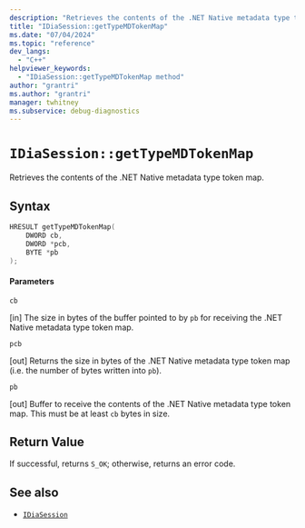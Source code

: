 ```yaml
---
description: "Retrieves the contents of the .NET Native metadata type token map."
title: "IDiaSession::getTypeMDTokenMap"
ms.date: "07/04/2024"
ms.topic: "reference"
dev_langs:
  - "C++"
helpviewer_keywords:
  - "IDiaSession::getTypeMDTokenMap method"
author: "grantri"
ms.author: "grantri"
manager: twhitney
ms.subservice: debug-diagnostics
---
```

# `IDiaSession::getTypeMDTokenMap`

Retrieves the contents of the .NET Native metadata type token map.

## Syntax

```C++
HRESULT getTypeMDTokenMap(
    DWORD cb,
    DWORD *pcb,
    BYTE *pb
);
```

#### Parameters

 `cb`

[in] The size in bytes of the buffer pointed to by `pb` for receiving the .NET Native metadata type token map.

 `pcb`

[out] Returns the size in bytes of the .NET Native metadata type token map (i.e. the number of bytes written into `pb`).

 `pb`

[out] Buffer to receive the contents of the .NET Native metadata type token map. This must be at least `cb` bytes in size. 

## Return Value

 If successful, returns `S_OK`; otherwise, returns an error code.

## See also

- [`IDiaSession`](../../debugger/debug-interface-access/idiasession.md)
